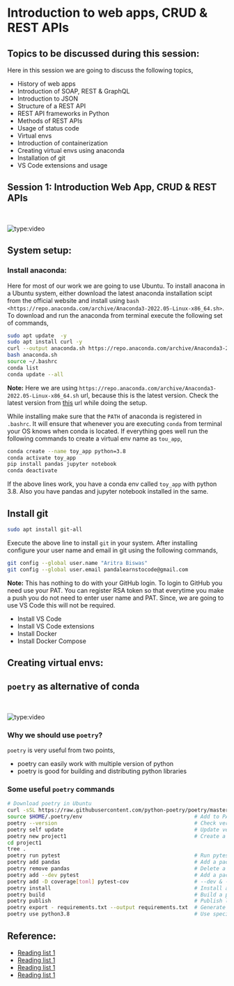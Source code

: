 # __Introduction to web apps, CRUD & REST APIs__

## __Topics to be discussed during this session:__

Here in this session we are going to discuss the following topics,

* History of web apps
* Introduction of SOAP, REST & GraphQL
* Introduction to JSON
* Structure of a REST API
* REST API frameworks in Python
* Methods of REST APIs
* Usage of status code
* Virtual envs
* Introduction of containerization
* Creating virtual envs using anaconda
* Installation of git
* VS Code extensions and usage

## __Session 1: Introduction Web App, CRUD & REST APIs__

&nbsp;

![type:video](https://www.youtube.com/embed/_KL52Z_-j1Y)


## __System setup:__

### __Install anaconda:__

Here for most of our work we are going to use Ubuntu. To install anacona in a Ubuntu system, either download the latest anaconda installation scipt from the official website and install using `bash <https://repo.anaconda.com/archive/Anaconda3-2022.05-Linux-x86_64.sh>`. To download and run the anaconda from terminal execute the following set of commands,

```bash
sudo apt update  -y 
sudo apt install curl -y
curl --output anaconda.sh https://repo.anaconda.com/archive/Anaconda3-2022.05-Linux-x86_64.sh
bash anaconda.sh 
source ~/.bashrc
conda list 
conda update --all
```
__Note:__ Here we are using `https://repo.anaconda.com/archive/Anaconda3-2022.05-Linux-x86_64.sh` url, because this is the latest version. Check the latest version from [this](https://www.anaconda.com/products/distribution#linux) url while doing the setup.

While installing make sure that the `PATH` of anaconda is registered in `.bashrc`. It will ensure that whenever you are executing `conda` from terminal your OS knows when conda is located. If everything goes well run the following commands to create a virtual env name as `tou_app`,

```bash
conda create --name toy_app python=3.8
conda activate toy_app
pip install pandas jupyter notebook
conda deactivate
```
If the above lines work, you have a conda env called `toy_app` with python 3.8. Also you have pandas and jupyter notebook installed in the same.


## __Install git__

```bash
sudo apt install git-all
```
Execute the above line to install `git` in your system. After installing configure your user name and email in git using the following commands,

```bash
git config --global user.name "Aritra Biswas"
git config --global user.email pandalearnstocode@gmail.com
```

__Note:__ This has nothing to do with your GitHub login. To login to GitHub you need use your PAT. You can register RSA token so that everytime you make a push you do not need to enter user name and PAT. Since, we are going to use VS Code this will not be required.



* Install VS Code
* Install VS Code extensions
* Install Docker
* Install Docker Compose

## __Creating virtual envs:__


## __`poetry` as alternative of conda__

&nbsp;

![type:video](https://www.youtube.com/embed/G-OAVLBFxbw)

### __Why we should use `poetry`?__

`poetry` is very useful from two points,

* poetry can easily work with multiple version of python
* poetry is good for building and distributing python libraries


### __Some useful `poetry` commands__

```bash
# Download poetry in Ubuntu
curl -sSL https://raw.githubusercontent.com/python-poetry/poetry/master/get-poetry.py | python -
source $HOME/.poetry/env                                    # Add to PATH
poetry --version                                            # Check version of poetry
poetry self update                                          # Update version
poetry new project1                                         # Create a new project
cd project1
tree . 
poetry run pytest                                           # Run pytest for the project
poetry add pandas                                           # Add a package as dependency of a project
poetry remove pandas                                        # Delete a project from the file
poetry add --dev pytest                                     # Add a package as dev dependency in a poetry project
poetry add -D coverage[toml] pytest-cov                     # --dev & -D same
poetry install                                              # Install all the dependencies for a project
poetry build                                                # Build a python library using poetry
poetry publish                                              # Publish library to PyPI
poetry export - requirements.txt --output requirements.txt  # Generate requirements.txt
poetry use python3.8                                        # Use specific version of python in the project
```

## __Reference__:

* [Reading list 1](https://www.google.com/)
* [Reading list 1](https://www.google.com/)
* [Reading list 1](https://www.google.com/)
* [Reading list 1](https://www.google.com/)
